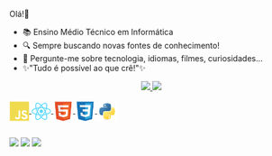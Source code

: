 Olá!👋

- 📚 Ensino Médio Técnico em Informática
- 🔍 Sempre buscando novas fontes de conhecimento!
- 💬 Pergunte-me sobre tecnologia, idiomas, filmes, curiosidades... 
- ✨"Tudo é possível ao que crê!"✨

<div align="center">
  <a href="https://github.com/vitoriabarbosa">
  <img width="48%" src="https://github-readme-stats.vercel.app/api?username=vitoriabarbosa&show_icons=true&theme=dracula&include_all_commits=true&count_public=true"/>
  <img width="48%" src="https://github-readme-stats.vercel.app/api/top-langs/?username=vitoriabarbosa&layout=compact&langs_count=7&theme=dracula"/>
</div>
  
<div style="display: inline_block"><br>
<!--   <img align="center" alt="Java" height="40" width="40" src="https://raw.githubusercontent.com/devicons/devicon/master/icons/java/java-plain.svg">           -->
  <img align="center" alt="Js" height="35" width="35" src="https://raw.githubusercontent.com/devicons/devicon/master/icons/javascript/javascript-plain.svg">
  <img align="center" alt="React" height="35" width="35" src="https://raw.githubusercontent.com/devicons/devicon/master/icons/react/react-original.svg">
  <img align="center" alt="HTML" height="35" width="35" src="https://raw.githubusercontent.com/devicons/devicon/master/icons/html5/html5-original.svg">
  <img align="center" alt="CSS" height="35" width="35" src="https://raw.githubusercontent.com/devicons/devicon/master/icons/css3/css3-original.svg">
  <img align="center" alt="Python" height="35" width="35" src="https://raw.githubusercontent.com/devicons/devicon/master/icons/python/python-original.svg">
</div>

  ##
 
<div> 
  <a href="https://instagram.com/barbosa.crf_" target="_blank"><img src="https://img.shields.io/badge/-Instagram-%23E4405F?style=for-the-badge&logo=instagram&logoColor=white" target="_blank"></a>
  <a href = "mailto:vitoriabarbosa2474@gmail.com"><img src="https://img.shields.io/badge/-Gmail-%23333?style=for-the-badge&logo=gmail&logoColor=white" target="_blank"></a>
  <a href="https://www.linkedin.com/in/vitoriabarbosaa" target="_blank"><img src="https://img.shields.io/badge/-LinkedIn-%230077B5?style=for-the-badge&logo=linkedin&logoColor=white" target="_blank"></a>
</div>
